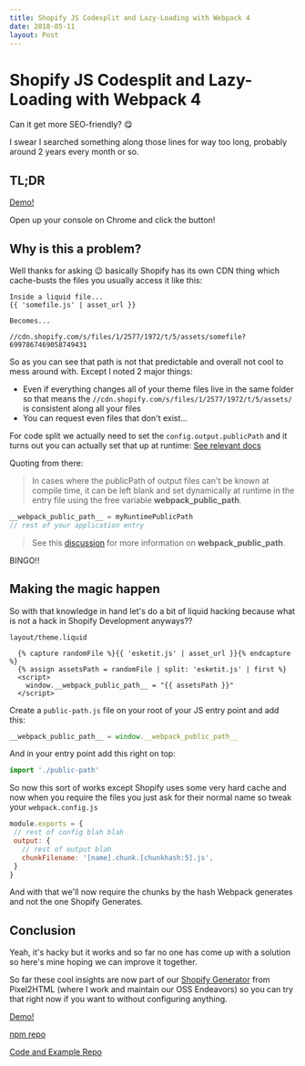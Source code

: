 ```yaml
---
title: Shopify JS Codesplit and Lazy-Loading with Webpack 4
date: 2018-05-11
layout: Post
---
```


# Shopify JS Codesplit and Lazy-Loading with Webpack 4
Can it get more SEO-friendly? 😋

I swear I searched something along those lines for way too long, probably around 2 years every month or so.

## TL;DR
[Demo!](https://pixelbikeshop.myshopify.com/)

Open up your console on Chrome and click the button!

## Why is this a problem?
Well thanks for asking 😉 basically Shopify has its own CDN thing which cache-busts the files you usually access it like this:

```liquid
Inside a liquid file...
{{ 'somefile.js' | asset_url }}

Becomes...

//cdn.shopify.com/s/files/1/2577/1972/t/5/assets/somefile?6997867469058749431
```

So as you can see that path is not that predictable and overall not cool to mess around with. Except I noted 2 major things:

- Even if everything changes all of your theme files live in the same folder so that means the `//cdn.shopify.com/s/files/1/2577/1972/t/5/assets/` is consistent along all your files
- You can request even files that don't exist...

For code split we actually need to set the `config.output.publicPath` and it turns out you can actually set that up at runtime: 
[See relevant docs](https://webpack.js.org/configuration/output/#output-publicpath)

Quoting from there:

> In cases where the publicPath of output files can't be known at compile time, it can be left blank and set dynamically at runtime in the entry file using the free variable __webpack_public_path__.

```js
__webpack_public_path__ = myRuntimePublicPath
// rest of your application entry
```

> See this [discussion](https://github.com/webpack/webpack/issues/2776#issuecomment-233208623) for more information on __webpack_public_path__.

BINGO!!

## Making the magic happen
So with that knowledge in hand let's do a bit of liquid hacking because what is not a hack in Shopify Development anyways??

`layout/theme.liquid`

```liquid
  {% capture randomFile %}{{ 'esketit.js' | asset_url }}{% endcapture %}
  {% assign assetsPath = randomFile | split: 'esketit.js' | first %}
  <script>
    window.__webpack_public_path__ = "{{ assetsPath }}"
  </script>
```

Create a `public-path.js` file on your root of your JS entry point and add this:

```js
__webpack_public_path__ = window.__webpack_public_path__
```

And in your entry point add this right on top:

```js
import './public-path'
```

So now this sort of works except Shopify uses some very hard cache and now when you require the files you just ask for their normal name so tweak your `webpack.config.js` 

```js
module.exports = {
 // rest of config blah blah
 output: {
   // rest of output blah
   chunkFilename: '[name].chunk.[chunkhash:5].js',
 }
}
```

And with that we'll now require the chunks by the hash Webpack generates and not the one Shopify Generates.

## Conclusion
Yeah, it's hacky but it works and so far no one has come up with a solution so here's mine hoping we can improve it together.

So far these cool insights are now part of our [Shopify Generator](https://www.npmjs.com/package/@pixel2html/generator-shopify) from Pixel2HTML (where I work and maintain our OSS Endeavors) so you can try that right now if you want to without configuring anything.

[Demo!](https://pixelbikeshop.myshopify.com/)

[npm repo](https://www.npmjs.com/package/@pixel2html/generator-shopify)

[Code and Example Repo](https://github.com/Pixel2HTML/Pixel2HTML/tree/master/packages/generator-shopify)

